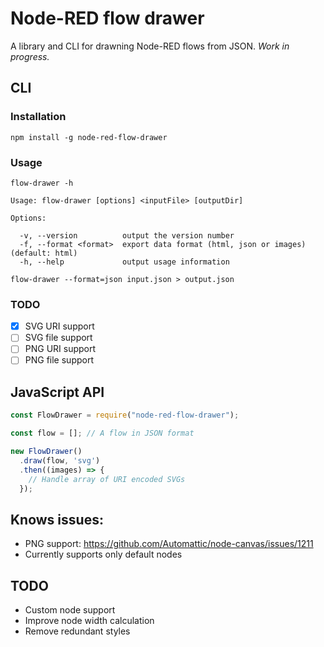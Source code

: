 # Node-RED flow drawer

A library and CLI for drawning Node-RED flows from JSON. *Work in progress.*

## CLI

### Installation

```
npm install -g node-red-flow-drawer
```

### Usage

```
flow-drawer -h

Usage: flow-drawer [options] <inputFile> [outputDir]

Options:

  -v, --version          output the version number
  -f, --format <format>  export data format (html, json or images) (default: html)
  -h, --help             output usage information

flow-drawer --format=json input.json > output.json
```

### TODO

 - [x] SVG URI support
 - [ ] SVG file support
 - [ ] PNG URI support
 - [ ] PNG file support

## JavaScript API

```javascript
const FlowDrawer = require("node-red-flow-drawer");

const flow = []; // A flow in JSON format

new FlowDrawer()
  .draw(flow, 'svg')
  .then((images) => {
    // Handle array of URI encoded SVGs
  });
```

## Knows issues:

* PNG support: https://github.com/Automattic/node-canvas/issues/1211
* Currently supports only default nodes

## TODO

* Custom node support
* Improve node width calculation
* Remove redundant styles
